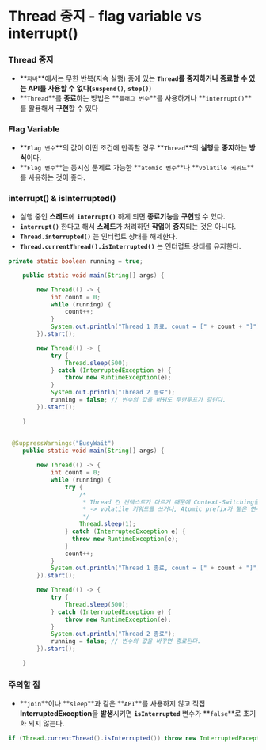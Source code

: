# Thread 중지 - flag variable vs interrupt()
### Thread 중지

- **`자바`**에서는 무한 반복(지속 실행) 중에 있는 **`Thread`**를 **중지**하거나 **종료**할 수 있는 **API**를 사용할 수 없다(**`suspend()`**, **`stop()`**)
- **`Thread`**를 **종료**하는 방법은 **`플래그 변수`**를 사용하거나 **`interrupt()`**를 활용해서 **구현**할 수 있다

### Flag Variable

- **`Flag 변수`**의 값이 어떤 조건에 만족할 경우 **`Thread`**의 **실행**을 **중지**하는 **방식**이다.
- **`Flag 변수`**는 동시성 문제로 가능한 **`atomic 변수`**나 **`volatile 키워드`**를 사용하는 것이 좋다.

### interrupt() & isInterrupted()

- 실행 중인 **스레드**에 **`interrupt()`** 하게 되면 **종료기능**을 **구현**할 수 있다.
- **`interrupt()`** 한다고 해서 **스레드**가 처리하던 **작업**이 **중지**되는 것은 아니다.
- **`Thread.interrupted()`** 는 인터럽트 상태를 해제한다.
- **`Thread.currentThread().isInterrupted()`** 는 인터럽트 상태를 유지한다.

```java
private static boolean running = true;

    public static void main(String[] args) {

        new Thread(() -> {
            int count = 0;
            while (running) {
                count++;
            }
            System.out.println("Thread 1 종료, count = [" + count + "]");
        }).start();

        new Thread(() -> {
            try {
                Thread.sleep(500);
            } catch (InterruptedException e) {
                throw new RuntimeException(e);
            }
            System.out.println("Thread 2 종료");
            running = false; // 변수의 값을 바꿔도 무한루프가 걸린다.
        }).start();

    }
    
 
 @SuppressWarnings("BusyWait")
    public static void main(String[] args) {

        new Thread(() -> {
            int count = 0;
            while (running) {
                try {
                    /*
                     * Thread 간 컨텍스트가 다르기 때문에 Context-Switching을 하여 제대로 된 running 값을 바라볼 수 있다. 
                     * -> volatile 키워드를 쓰거나, Atomic prefix가 붙은 변수를 써도 해결이 가능하다.
                     */ 
                    Thread.sleep(1);                   
                } catch (InterruptedException e) { 
                  throw new RuntimeException(e);
                }
                count++;
            }
            System.out.println("Thread 1 종료, count = [" + count + "]");
        }).start();

        new Thread(() -> {
            try {
                Thread.sleep(500);
            } catch (InterruptedException e) {
                throw new RuntimeException(e);
            }
            System.out.println("Thread 2 종료");
            running = false; // 변수의 값을 바꾸면 종료된다.
        }).start();

    }
```

### 주의할 점

- **`join`**이나 **`sleep`**과 같은 **`API`**를 사용하지 않고 직접 **InterruptedException**을 **발생**시키면 **`isInterrupted`** 변수가 **`false`**로 초기화 되지 않는다.

```java
if (Thread.currentThread().isInterrupted()) throw new InterruptedException("thread is Interrupted");
```
